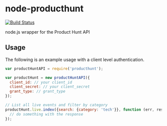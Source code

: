 # node-producthunt

[![Build Status](https://travis-ci.org/sungwoncho/node-producthunt.svg?branch=master)](https://travis-ci.org/sungwoncho/node-producthunt)

node.js wrapper for the Product Hunt API


## Usage

The following is an example usage with a client level authentication.

```javascript
var productHuntAPI = require('producthunt');

var productHunt = new productHuntAPI({
  client_id: // your client_id
  client_secret: // your client_secret
  grant_type: // grant_type
});

// List all live events and filter by category
productHunt.live.index({search: {category: 'tech'}}, function (err, res) {
  // do something with the response
});
```
